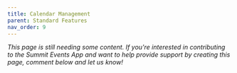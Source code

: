 ```yaml
---
title: Calendar Management
parent: Standard Features
nav_order: 9
---
```



*This page is still needing some content. If you're interested in contributing to the Summit Events App and want to help provide support by creating this page, comment below and let us know!*
